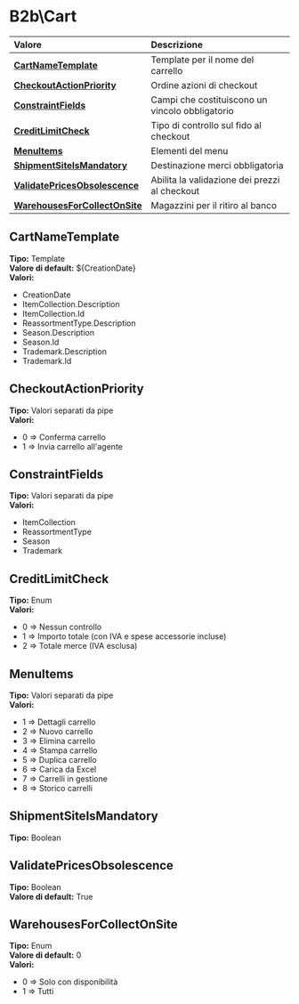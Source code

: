 # B2b\Cart

| Valore | Descrizione |
| :--- | :--- |
| [**CartNameTemplate**](b2bcart.md#cartnametemplate) | Template per il nome del carrello |
| [**CheckoutActionPriority**](b2bcart.md#checkoutactionpriority) | Ordine azioni di checkout |
| [**ConstraintFields**](b2bcart.md#constraintfields) | Campi che costituiscono un vincolo obbligatorio |
| [**CreditLimitCheck**](b2bcart.md#creditlimitcheck) | Tipo di controllo sul fido al checkout |
| [**MenuItems**](b2bcart.md#menuitems) | Elementi del menu |
| [**ShipmentSiteIsMandatory**](b2bcart.md#shipmentsiteismandatory) | Destinazione merci obbligatoria |
| [**ValidatePricesObsolescence**](b2bcart.md#validatepricesobsolescence) | Abilita la validazione dei prezzi al checkout |
| [**WarehousesForCollectOnSite**](b2bcart.md#warehousesforcollectonsite) | Magazzini per il ritiro al banco |

## CartNameTemplate

**Tipo:** Template  
**Valore di default:** ${CreationDate}  
**Valori:**

* CreationDate
* ItemCollection.Description
* ItemCollection.Id
* ReassortmentType.Description
* Season.Description
* Season.Id
* Trademark.Description
* Trademark.Id

## CheckoutActionPriority

**Tipo:** Valori separati da pipe  
**Valori:**

* 0 =&gt; Conferma carrello
* 1 =&gt; Invia carrello all'agente

## ConstraintFields

**Tipo:** Valori separati da pipe  
**Valori:**

* ItemCollection
* ReassortmentType
* Season
* Trademark

## CreditLimitCheck

**Tipo:** Enum  
**Valori:**

* 0 =&gt; Nessun controllo
* 1 =&gt; Importo totale \(con IVA e spese accessorie incluse\)
* 2 =&gt; Totale merce \(IVA esclusa\)

## MenuItems

**Tipo:** Valori separati da pipe  
**Valori:**

* 1 =&gt; Dettagli carrello
* 2 =&gt; Nuovo carrello
* 3 =&gt; Elimina carrello
* 4 =&gt; Stampa carrello
* 5 =&gt; Duplica carrello
* 6 =&gt; Carica da Excel
* 7 =&gt; Carrelli in gestione
* 8 =&gt; Storico carrelli

## ShipmentSiteIsMandatory

**Tipo:** Boolean

## ValidatePricesObsolescence

**Tipo:** Boolean  
**Valore di default:** True

## WarehousesForCollectOnSite

**Tipo:** Enum  
**Valore di default:** 0  
**Valori:**

* 0 =&gt; Solo con disponibilità
* 1 =&gt; Tutti
